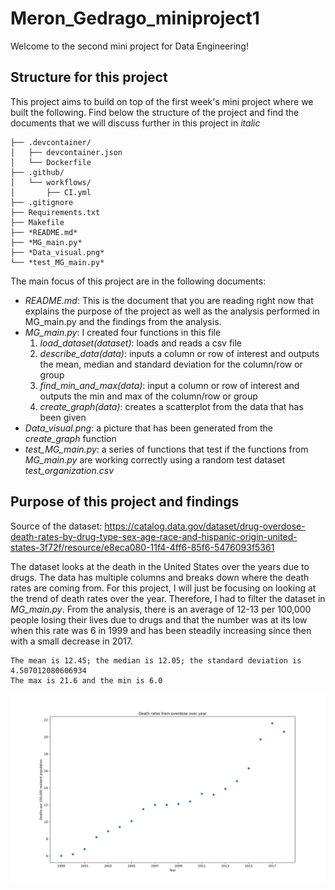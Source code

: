 # Meron_Gedrago_miniproject1

Welcome to the second mini project for Data Engineering!

## Structure for this project 

This project aims to build on top of the first week's mini project where we built the following. Find below the structure of the project and find the documents that we will discuss further in this project in *italic*
```
├── .devcontainer/
│   ├── devcontainer.json
│   └── Dockerfile
├── .github/
│   └── workflows/
│       ├── CI.yml
├── .gitignore
├── Requirements.txt
├── Makefile
├── *README.md*
├── *MG_main.py*
├── *Data_visual.png*
└── *test_MG_main.py*
```
The main focus of this project are in the following documents: 

* *README.md*: This is the document that you are reading right now that explains the purpose of the project as well as the analysis performed in MG_main.py and the findings from the analysis. 
* *MG_main.py*: I created four functions in this file
    1. *load_dataset(dataset)*: loads and reads a csv file    
    2. *describe_data(data)*: inputs a column or row of interest and outputs the mean, median and standard deviation for the column/row or group
    3. *find_min_and_max(data)*: input a column or row of interest and outputs the min and max of the column/row or group
    4. *create_graph(data)*: creates a scatterplot from the data that has been given 
* *Data_visual.png*: a picture that has been generated from the *create_graph* function 
* *test_MG_main.py*: a series of functions that test if the functions from *MG_main.py* are working correctly using a random test dataset *test_organization.csv* 

## Purpose of this project and findings 

Source of the dataset: https://catalog.data.gov/dataset/drug-overdose-death-rates-by-drug-type-sex-age-race-and-hispanic-origin-united-states-3f72f/resource/e8eca080-11f4-4ff6-85f6-5476093f5361 

The dataset looks at the death in the United States over the years due to drugs. The data has multiple columns and breaks down where the death rates are coming from. For this project, 
I will just be focusing on looking at the trend of death rates over the year. Therefore, I had to filter the dataset in *MG_main.py*. 
From the analysis, there is an average of 12-13 per 100,000 people losing their lives due to drugs and that the number was at its low when this rate was 6 in 1999 and has been steadily increasing since then with a small decrease in 2017. 

```
The mean is 12.45; the median is 12.05; the standard deviation is 4.507012080606934
The max is 21.6 and the min is 6.0

```


<img src="Data_visual.png" alt="alt text" width="1000">

